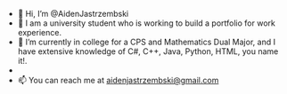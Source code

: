 - 👋 Hi, I’m @AidenJastrzembski
- 👀 I am a university student who is working to build a portfolio for work experience.
- 🌱 I’m currently in college for a CPS and Mathematics Dual Major, and I have extensive knowledge of C#, C++, Java, Python, HTML, you name it!.
-  
- 📫 You can reach me at aidenjastrzembski@gmail.com

<!---
AidenJastrzembski/AidenJastrzembski is a ✨ special ✨ repository because its `README.md` (this file) appears on your GitHub profile.
You can click the Preview link to take a look at your changes.
--->
